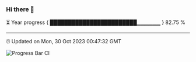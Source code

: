 ### Hi there 👋

⏳ Year progress { ████████████████████████▁▁▁▁▁▁ } 82.75 %

---

⏰ Updated on Mon, 30 Oct 2023 00:47:32 GMT

![Progress Bar CI](https://github.com/liununu/liununu/workflows/Progress%20Bar%20CI/badge.svg)
